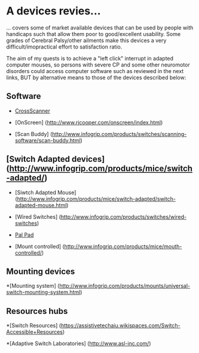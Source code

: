 # A devices revies...

... covers some of market available devices that can be used by people with handicaps such that allow them poor to good/excellent usability. Some grades of Cerebral Palsy/other ailments make this devices a very difficult/imopractical effort to satisfaction ratio.

The aim of my quests is to achieve a "left click" interrupt in adapted computer mouses, so persons with severe CP and some other 
neuromotor disorders could access computer software such as reviewed in the next links, BUT by alternative means to those of the devices described below:

## Software
 * [CrossScanner](http://www.rjcooper.com/cross-scanner/) 

 * [OnScreen] (http://www.rjcooper.com/onscreen/index.html)

 * [Scan Buddy] (http://www.infogrip.com/products/switches/scanning-software/scan-buddy.html)

## [Switch Adapted devices] (http://www.infogrip.com/products/mice/switch-adapted/)

  * [Siwtch Adapted Mouse] (http://www.infogrip.com/products/mice/switch-adapted/switch-adapted-mouse.html)

  * [Wired Switches] (http://www.infogrip.com/products/switches/wired-switches)

  * [Pal Pad](http://www.infogrip.com/products/switches/wired-switches/pal-pad.html)
  
  * [Mount controlled] (http://www.infogrip.com/products/mice/mouth-controlled/)
  
## Mounting devices

  *[Mounting system] (http://www.infogrip.com/products/mounts/universal-switch-mounting-system.html)

## Resources hubs

 *[Switch Resources] (https://assistivetechaiu.wikispaces.com/Switch-Accessible+Resources)

 *[Adaptive Switch Laboratories] (http://www.asl-inc.com/)

